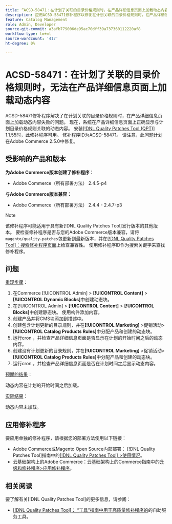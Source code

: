 ```yaml
---
title: “ACSD-58471：在计划了关联的目录价格规则时，在产品详细信息页面上加载动态内容失败”
description: 应用ACSD-58471修补程序以修复在计划关联的目录价格规则时，在产品详细信息页面上加载动态内容失败的Adobe Commerce问题。
feature: Catalog Management
role: Admin, Developer
source-git-commit: a3afb779006de95ac70dff39a737360112220af8
workflow-type: tm+mt
source-wordcount: '417'
ht-degree: 0%

---
```



# ACSD-58471：在计划了关联的目录价格规则时，无法在产品详细信息页面上加载动态内容

ACSD-58471修补程序解决了在计划关联的目录价格规则时，在产品详细信息页面上加载动态内容失败的问题。 现在，系统在产品详细信息页面上正确显示与计划目录价格规则关联的动态内容。 安装[[!DNL Quality Patches Tool (QPT)]](/help/tools/quality-patches-tool/quality-patches-tool-to-self-serve-quality-patches.md) 1.1.55时，此修补程序可用。 修补程序ID为ACSD-58471。 请注意，此问题计划在Adobe Commerce 2.5.0中修复。

## 受影响的产品和版本

**为Adobe Commerce版本创建了修补程序：**
* Adobe Commerce（所有部署方法） 2.4.5-p4

**与Adobe Commerce版本兼容：**
* Adobe Commerce（所有部署方法） 2.4.4 - 2.4.7-p3

>[!NOTE]
>
>该修补程序可能适用于具有新[!DNL Quality Patches Tool]发行版本的其他版本。 要检查修补程序是否与您的Adobe Commerce版本兼容，请将`magento/quality-patches`包更新到最新版本，并在[[!DNL Quality Patches Tool]：搜索修补程序页面](https://experienceleague.adobe.com/tools/commerce-quality-patches/index.html)上检查兼容性。 使用修补程序ID作为搜索关键字来查找修补程序。

## 问题

<u>重现步骤</u>：

1. 在Commerce [!UICONTROL Admin] > **[!UICONTROL Content]** > **[!UICONTROL Dynamic Blocks]**&#x200B;中创建动态块。
1. 在[!UICONTROL Admin] > **[!UICONTROL Content]** > **[!UICONTROL Blocks]**&#x200B;中创建静态块。 使用构件添加内容。
1. 创建产品并将CMS块添加到描述中。
1. 创建包含计划更新的目录规则，并在&#x200B;**[!UICONTROL Marketing]** >促销活动> **[!UICONTROL Catalog Products Rules]**&#x200B;中分配产品和创建的动态块。
1. 运行cron ，并检查产品详细信息页面是否显示在计划的开始时间之后的动态内容。
1. 创建没有计划更新的目录规则，并在&#x200B;**[!UICONTROL Marketing]** >促销活动> **[!UICONTROL Catalog Products Rules]**&#x200B;中分配产品和创建的动态块。
1. 运行cron ，并检查产品详细信息页面是否在计划时间之后显示动态内容。


<u>预期的结果</u>：

动态内容在计划的开始时间之后加载。

<u>实际结果</u>：

动态内容未加载。

## 应用修补程序

要应用单独的修补程序，请根据您的部署方法使用以下链接：

* Adobe Commerce或Magento Open Source内部部署： [!DNL Quality Patches Tool]指南中的[[!DNL Quality Patches Tool] >使用情况](/help/tools/quality-patches-tool/usage.md)。
* 云基础架构上的Adobe Commerce：云基础架构上的Commerce指南中的[升级和修补程序>应用修补程序](https://experienceleague.adobe.com/docs/commerce-cloud-service/user-guide/develop/upgrade/apply-patches.html)。


## 相关阅读

要了解有关[!DNL Quality Patches Tool]的更多信息，请参阅：

* [[!DNL Quality Patches Tool]： “工具”指南中用于高质量修补程序的](/help/tools/quality-patches-tool/quality-patches-tool-to-self-serve-quality-patches.md)的自助服务工具。
